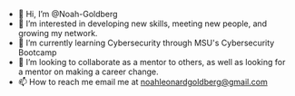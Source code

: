 - 👋 Hi, I’m @Noah-Goldberg
- 👀 I’m interested in developing new skills, meeting new people, and growing my network. 
- 🌱 I’m currently learning Cybersecurity through MSU's Cybersecurity Bootcamp
- 💞️ I’m looking to collaborate as a mentor to others, as well as looking for a mentor on making a career change. 
- 📫 How to reach me email me at noahleonardgoldberg@gmail.com

<!---
Noah-Goldberg/Noah-Goldberg is a ✨ special ✨ repository because its `README.md` (this file) appears on your GitHub profile.
You can click the Preview link to take a look at your changes.
--->
